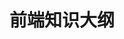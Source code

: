 # 前端知识大纲

<script setup>
import FigmaContainer from '/components/FigmaContainer.vue'
</script>

<FigmaContainer url="https://www.figma.com/file/Hc1XEiaOVlT5DaJToJ6xZu/Font-end?node-id=2%3A2"/>